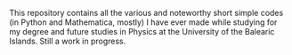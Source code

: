 This repository contains all the various and noteworthy short simple codes (in Python and Mathematica, mostly) I have ever made while studying for my degree and future studies in Physics at the University of the Balearic Islands. Still a work in progress.
